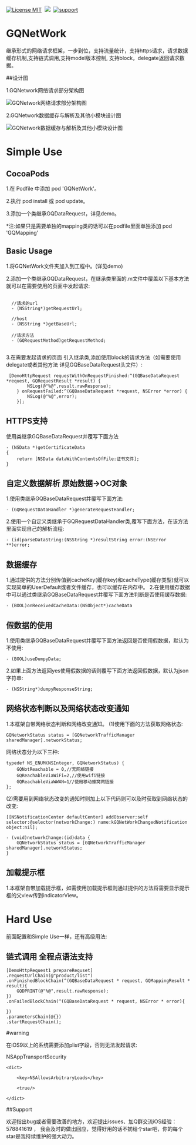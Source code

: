 [![License MIT](https://img.shields.io/badge/license-MIT-green.svg?style=flat)](https://raw.githubusercontent.com/angelcs1990/GQImageViewer/master/LICENSE)&nbsp;
[![](https://img.shields.io/badge/platform-iOS-brightgreen.svg)](http://cocoapods.org/?q=GQImageViewer)&nbsp;
[![support](https://img.shields.io/badge/support-iOS6.0%2B-blue.svg)](https://www.apple.com/nl/ios/)&nbsp;

# GQNetWork

继承形式的网络请求框架，一步到位，支持流量统计，支持https请求，请求数据缓存机制,支持链式调用,支持model版本控制, 支持block，delegate返回请求数据。

##设计图

1.GQNetwork网络请求部分架构图

![GQNetwork网络请求部分架构图](https://github.com/g763007297/GQNetWork/blob/master/Image/GQNetwork网络请求部分架构图.png)

2.GQNetwork数据缓存与解析及其他小模块设计图

![GQNetwork数据缓存与解析及其他小模块设计图](https://github.com/g763007297/GQNetWork/blob/master/Image/GQNetwork数据缓存与解析及其他小模块设计图.png)

# Simple Use

## CocoaPods

1.在 Podfile 中添加 pod 'GQNetWork'。

2.执行 pod install 或 pod update。

3.添加一个类继承GQDataRequest，详见demo。

*注:如果只是需要单独的mapping类的话可以在podfile里面单独添加 pod 'GQMapping'

## Basic Usage

1.将GQNetWork文件夹加入到工程中。(详见demo)

2.添加一个类继承GQDataRequest，在继承类里面的.m文件中覆盖以下基本方法就可以在需要使用的页面中发起请求:

``` objc

  //请求的url
  - (NSString*)getRequestUrl;
	
  //host
  - (NSString *)getBaseUrl;
  
  //请求方法
  - (GQRequestMethod)getRequestMethod;
  
``` 

3.在需要发起请求的页面 引入继承类,添加使用block的请求方法（如需要使用delegate或者其他方法 详见GQBaseDataRequest头文件）:

```objc
 [DemoHttpRequest requestWithOnRequestFinished:^(GQBaseDataRequest *request, GQRequestResult *result) {
        NSLog(@"%@",result.rawResponse);
    } onRequestFailed:^(GQBaseDataRequest *request, NSError *error) {
        NSLog(@"%@",error);
    }];
```

## HTTPS支持

使用类继承GQBaseDataRequest并覆写下面方法

```objc
- (NSData *)getCertificateData
{
	return [NSData dataWithContentsOfFile:证书文件];
}
```

## 自定义数据解析 原始数据->OC对象
1.使用类继承GQBaseDataRequest并覆写下面方法:

```objc
- (GQRequestDataHandler *)generateRequestHandler;
```
2.使用一个自定义类继承于GQRequestDataHandler类,覆写下面方法，在该方法里面实现自己的解析流程:

```objc
- (id)parseDataString:(NSString *)resultString error:(NSError **)error;
```
## 数据缓存

1.通过提供的方法分别传值到cacheKey(缓存key)和cacheType(缓存类型)就可以实现简单的UserDefault或者文件缓存，也可以缓存在内存中。
2.在使用缓存数据中可以通过类继承GQBaseDataRequest并覆写下面方法判断是否使用缓存数据:

```objc
- (BOOL)onReceivedCacheData:(NSObject*)cacheData
```

## 假数据的使用
1.使用类继承GQBaseDataRequest并覆写下面方法返回是否使用假数据，默认为不使用:

```objc
- (BOOL)useDumpyData;
```
2.如果上面方法返回yes使用假数据的话则覆写下面方法返回假数据，默认为json字符串:

```objc
- (NSString*)dumpyResponseString;
```

## 网络状态判断以及网络状态改变通知

1.本框架自带网络状态判断和网络改变通知。
(1)使用下面的方法获取网络状态:

```objc
GQNetworkStatus status = [GQNetworkTrafficManager sharedManager].networkStatus;
```

网络状态分为以下三种:

```objc
typedef NS_ENUM(NSInteger, GQNetworkStatus) {
    GQNotReachable = 0,//无网络链接
    GQReachableViaWiFi=2,//使用wifi链接
    GQReachableViaWWAN=1//使用移动蜂窝网链接
};
```

(2)需要用到网络状态改变的通知时则加上以下代码则可以及时获取到网络状态的改变:

```objc
[[NSNotificationCenter defaultCenter] addObserver:self selector:@selector(networkChange:) name:kGQNetWorkChangedNotification object:nil];

- (void)networkChange:(id)data {
    GQNetworkStatus status = [GQNetworkTrafficManager sharedManager].networkStatus;
}
```

## 加载提示框

1.本框架自带加载提示框，如需使用加载提示框则通过提供的方法将需要显示提示框的父view传到indicatorView。

# Hard Use

前面配置和Simple Use一样，还有高级用法:

 
## 链式调用 全程点语法支持
 
 ```objc
 [DemoHttpRequest1 prepareRequset]
 .requestUrlChain(@"product/list")
 .onFinishedBlockChain(^(GQBaseDataRequest * request, GQMappingResult * result){
     GQDPRINT(@"%@",result.rawResponse);
 })
 .onFailedBlockChain(^(GQBaseDataRequest * request, NSError * error){
    
 })
 .parametersChain(@{})
 .startRequestChain();
 
 ```
  
#warning

在iOS9以上的系统需要添加plist字段，否则无法发起请求:
  
  <key>NSAppTransportSecurity</key>
  
	<dict>
	
		<key>NSAllowsArbitraryLoads</key>
		
		<true/>
		
	</dict>
		

##Support

欢迎指出bug或者需要改善的地方，欢迎提出issues、加Q群交流iOS经验：578841619 ， 我会及时的做出回应，觉得好用的话不妨给个star吧，你的每个star是我持续维护的强大动力。
